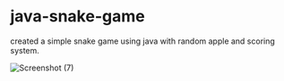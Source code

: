 # java-snake-game
created a simple snake game using java with random apple and scoring system.


![Screenshot (7)](https://github.com/gold-roger33/java-snake-game/assets/140147156/557d93b2-bc61-4d14-9252-ad02cb9c2d14)
